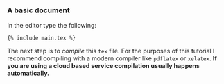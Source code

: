 ### A basic document

In the editor type the following:

```language-latex
{% include main.tex %}
```

The next step is to *compile* this `tex` file.  For the purposes of this
tutorial I recommend compiling with a modern compiler like `pdflatex` or
`xelatex`. **If you are using a cloud based service compilation usually happens
automatically.**
